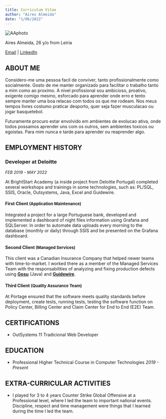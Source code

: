 ```yaml
---
title: Curriculum Vitae
author: "Aires Almeida"
date: "1/06/2022"
---
```


<div class="css-user-profile" ><img  src="https://avatars.githubusercontent.com/u/83076437?v=4" alt="AAphoto"/>

<p class="user-name" >Aires Almeida, 26 y/o from Leiria</p>
<a href="mailto:airesalmeida27@gmail.com?">Email</a> | <a href="https://www.linkedin.com/in/aires-almeida-200933187/">LinkedIn</a>
</div>


## ABOUT ME
<p class="align-text">Considero-me uma pessoa facil de conviver, tanto profissionalmente como socialmente. Gosto de me manter organizado para facilitar o trabalho tanto a mim como ao proximo.
A nivel profissional sou ambicioso, proativo, exigente comigo mesmo, esforcado para aprender onde erro e tento sempre manter uma boa relacao com todos os que me rodeam. Nos meus tempos livres costumo praticar desporto, quer seja fazer musculacao ou jogar basquetebol.  

Futuramente procuro estar envolvido em ambientes de evolucao ativa, onde todos possamos aprender uns com os outros, sem ambientes toxicos ou egoistas. Para mim nunca e tarde para aprender ou reaprender algo.</p>

## EMPLOYMENT HISTORY 
### Developer at Deloitte 
_<font size="2"> FEB 2019 - MAY 2022</font>_

At BrightStart Academy (a inside project from Deloitte Portugal) completed several workshops and trainings in some technologies, such as: PL/SQL, SSIS, Oracle, Outsystems, Java, Excel and Guidewire.

#### First Client<font size="2"> (Application Maintenance)</font>


Integrated a project for a large Portuguese bank, developed and implemented a dashboard of night files information using Grafana and SQLServer.
In order to automate data uploads every morning to the database (monthly or daily) through SSIS and be presented on the Grafana dashboard.

#### Second Client<font size="2"> (Managed Services)</font>


This client was a Canadian Insurance Company that helped newer teams with time-to-market. I worked there as a member of the Managed Services Team with the responsabilities of analyzing and fixing production defects using **[Gosu](https://gosu-lang.github.io/ )** (Java) and **[Guidewire](https://www.guidewire.com/)**.

#### Third Client<font size="2"> (Quality Assurance Team)</font>

At Portage ensured that the software meets quality standards before deployment, create tests, running tests, testing the software function on Policy Center, Billing Center and Claim Center for End to End (E2E) Team.

## CERTIFICATIONS
- OutSystems 11 Tradicional Web Developer

## EDUCATION
- Professional Higher Technical Course in Computer Technologies _2019 - Present_

## EXTRA-CURRICULAR ACTIVITIES
- I played for 3 to 4 years Counter Strike Global Offensive at a Professional level, where I led the team to important national events. Discipline, respect and time management were things that I learned during the time I led the team. 